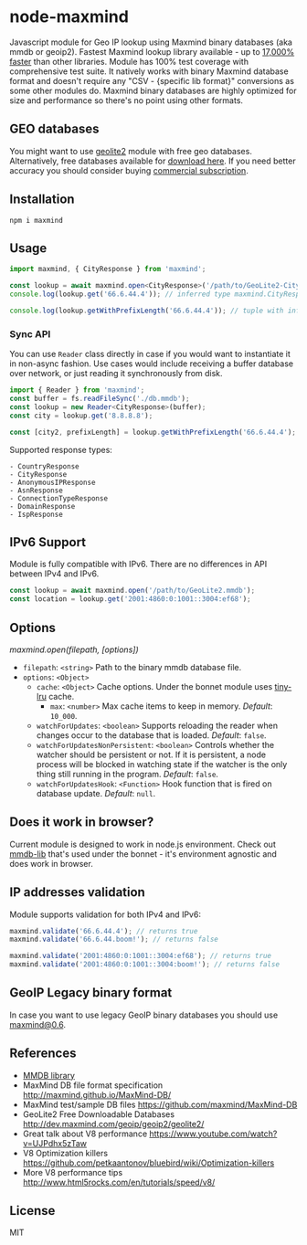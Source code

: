 # node-maxmind

Javascript module for Geo IP lookup using Maxmind binary databases (aka mmdb or geoip2).
Fastest Maxmind lookup library available - up to [17,000% faster](https://github.com/runk/node-maxmind-benchmark) than other libraries. Module has 100% test coverage with comprehensive test suite. It natively works with binary Maxmind database format and doesn't require any "CSV - {specific lib format}" conversions as some other modules do. Maxmind binary databases are highly optimized for size and performance so there's no point using other formats.

## GEO databases

You might want to use [geolite2](https://github.com/runk/node-geolite2) module with free geo databases. Alternatively, free databases available for [download here](http://dev.maxmind.com/geoip/geoip2/geolite2/). If you need better accuracy you should consider buying [commercial subscription](https://www.maxmind.com/en/geoip2-databases).

## Installation

```shell
npm i maxmind
```

## Usage

```typescript
import maxmind, { CityResponse } from 'maxmind';

const lookup = await maxmind.open<CityResponse>('/path/to/GeoLite2-City.mmdb');
console.log(lookup.get('66.6.44.4')); // inferred type maxmind.CityResponse

console.log(lookup.getWithPrefixLength('66.6.44.4')); // tuple with inferred type [maxmind.CityResponse|null, number]
```

### Sync API

You can use `Reader` class directly in case if you would want to instantiate it in non-async fashion. Use cases would include receiving a buffer database over network, or just reading it synchronously from disk.

```typescript
import { Reader } from 'maxmind';
const buffer = fs.readFileSync('./db.mmdb');
const lookup = new Reader<CityResponse>(buffer);
const city = lookup.get('8.8.8.8');

const [city2, prefixLength] = lookup.getWithPrefixLength('66.6.44.4');
```

Supported response types:

```
- CountryResponse
- CityResponse
- AnonymousIPResponse
- AsnResponse
- ConnectionTypeResponse
- DomainResponse
- IspResponse
```

## IPv6 Support

Module is fully compatible with IPv6. There are no differences in API between IPv4 and IPv6.

```javascript
const lookup = await maxmind.open('/path/to/GeoLite2.mmdb');
const location = lookup.get('2001:4860:0:1001::3004:ef68');
```

## Options

_maxmind.open(filepath, [options])_

- `filepath`: `<string>` Path to the binary mmdb database file.
- `options`: `<Object>`
  - `cache`: `<Object>` Cache options. Under the bonnet module uses [tiny-lru](https://github.com/avoidwork/tiny-lru) cache.
    - `max`: `<number>` Max cache items to keep in memory. _Default_: `10_000`.
  - `watchForUpdates`: `<boolean>` Supports reloading the reader when changes occur to the database that is loaded. _Default_: `false`.
  - `watchForUpdatesNonPersistent`: `<boolean>` Controls whether the watcher should be persistent or not. If it is persistent, a node process will be blocked in watching state if the watcher is the only thing still running in the program. _Default_: `false`.
  - `watchForUpdatesHook`: `<Function>` Hook function that is fired on database update. _Default_: `null`.

## Does it work in browser?

Current module is designed to work in node.js environment. Check out [mmdb-lib](https://github.com/runk/mmdb-lib) that's used under the bonnet - it's environment agnostic and does work in browser.

## IP addresses validation

Module supports validation for both IPv4 and IPv6:

```javascript
maxmind.validate('66.6.44.4'); // returns true
maxmind.validate('66.6.44.boom!'); // returns false

maxmind.validate('2001:4860:0:1001::3004:ef68'); // returns true
maxmind.validate('2001:4860:0:1001::3004:boom!'); // returns false
```

## GeoIP Legacy binary format

In case you want to use legacy GeoIP binary databases you should use [maxmind@0.6](https://github.com/runk/node-maxmind/releases/tag/v0.6.0).

## References

- [MMDB library](https://github.com/runk/mmdb-lib)
- MaxMind DB file format specification http://maxmind.github.io/MaxMind-DB/
- MaxMind test/sample DB files https://github.com/maxmind/MaxMind-DB
- GeoLite2 Free Downloadable Databases http://dev.maxmind.com/geoip/geoip2/geolite2/
- Great talk about V8 performance https://www.youtube.com/watch?v=UJPdhx5zTaw
- V8 Optimization killers https://github.com/petkaantonov/bluebird/wiki/Optimization-killers
- More V8 performance tips http://www.html5rocks.com/en/tutorials/speed/v8/

## License

MIT
